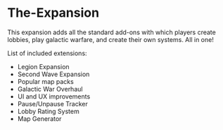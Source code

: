 # The-Expansion
This expansion adds all the standard add-ons with which players create lobbies, play galactic warfare, and create their own systems. All in one!

List of included extensions:
- Legion Expansion
- Second Wave Expansion
- Popular map packs
- Galactic War Overhaul
- UI and UX improvements
- Pause/Unpause Tracker
- Lobby Rating System
- Map Generator


